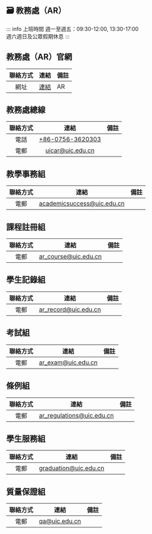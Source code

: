 ## 🗃️ 教務處（AR）

::: info 上班時間
週一至週五：09:30-12:00, 13:30-17:00  
週六週日及公眾假期休息
:::

## 教務處（AR）官網
| 聯絡方式 | 連結 | 備註 |
| :---: | :---: | --- |
| 網址 | [連結](https://ar.uic.edu.cn/) | AR |

## 教務處總線
| 聯絡方式 | 連結 | 備註 |
| :---: | :---: | --- |
| 電話 | [+86-0756-3620303](tel:+8607563620303) | |
| 電郵 | [uicar@uic.edu.cn](mailto:uicar@uic.edu.cn) | |

## 教學事務組
| 聯絡方式 | 連結 | 備註 |
| :---: | :---: | --- |
| 電郵 | [academicsuccess@uic.edu.cn](mailto:academicsuccess@uic.edu.cn) | |

## 課程註冊組
| 聯絡方式 | 連結 | 備註 |
| :---: | :---: | --- |
| 電郵 | [ar_course@uic.edu.cn](mailto:ar_course@uic.edu.cn) | |

## 學生記錄組
| 聯絡方式 | 連結 | 備註 |
| :---: | :---: | --- |
| 電郵 | [ar_record@uic.edu.cn](mailto:ar_record@uic.edu.cn) | |

## 考試組
| 聯絡方式 | 連結 | 備註 |
| :---: | :---: | --- |
| 電郵 | [ar_exam@uic.edu.cn](mailto:ar_exam@uic.edu.cn) | |

## 條例組
| 聯絡方式 | 連結 | 備註 |
| :---: | :---: | --- |
| 電郵 | [ar_regulations@uic.edu.cn](mailto:ar_regulations@uic.edu.cn) | |

## 學生服務組
| 聯絡方式 | 連結 | 備註 |
| :---: | :---: | --- |
| 電郵 | [graduation@uic.edu.cn](mailto:graduation@uic.edu.cn) | |

## 質量保證組
| 聯絡方式 | 連結 | 備註 |
| :---: | :---: | --- |
| 電郵 | [qa@uic.edu.cn](mailto:qa@uic.edu.cn) | |
